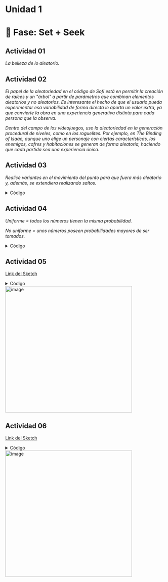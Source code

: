 # Unidad 1

# 🔎 Fase: Set + Seek

## Actividad 01
*La belleza de lo aleatorio.*

## Actividad 02

*El papel de la aleatoriedad en el código de Sofi está en permitir la creación de raíces y un "árbol" a partir de parámetros que combinan elementos aleatorios y no aleatorios. Es interesante el hecho de que el usuario pueda experimentar esa variabilidad de forma directa le aporta un valor extra, ya que convierte la obra en una experiencia generativa distinta para cada persona que la observa.*

*Dentro del campo de los videojuegos, uso la aleatoriedad en la generación procedural de niveles, como en los roguelites. Por ejemplo, en The Binding of Isaac, aunque uno elige un personaje con ciertas características, los enemigos, cofres y habitaciones se generan de forma aleatoria, haciendo que cada partida sea una experiencia única.*


## Actividad 03
*Realicé variantes en el movimiento del punto para que fuera más aleatorio y, además, se extendiera realizando saltos.*

<details>
  <summary>Código</summary>

```js
    // The Nature of Code
// Daniel Shiffman
// http://natureofcode.com

let walker;

function setup() {
  createCanvas(640, 240);
  walker = new Walker();
  background(255);
}

function draw() {
  walker.step();
  walker.show();
}

class Walker {
  constructor() {
    this.x = width / 2
    this.y = height / 2
  }

  show() {
    stroke('blue')
    point(this.x, this.y);
  }

  step() {
    const choice = floor(random(8));
    if (choice == 0) {
      this.x++;
    } else if (choice == 1) {
      this.x--;
    } else if (choice == 2) {
      this.y++;
    } 
      else if (choice == 3){
      this.x += 5; 
    }
      else if (choice == 4){
      this.x -= 5;  
    } 
       else if (choice == 5){
      this.y += 5;  
    } 
    else if (choice == 6){
      this.y -= 5;  
    } 
      else {
      this.y--;
    }
  }
}

```
</details> 

## Actividad 04
*Uniforme = todos los números tienen la misma probabilidad.*

*No uniforme = unos números poseen probabilidades mayores de ser tomados.*

<details>
  <summary>Código</summary>

```js
// The Nature of Code
// Daniel Shiffman
// http://natureofcode.com

let walker;

function setup() {
  createCanvas(640, 240);
  walker = new Walker();
  background(255);
}

function draw() {
  walker.step();
  walker.show();
}

class Walker {
  constructor() {
    this.x = width / 2;
    this.y = height / 2;
  }

  show() {
    stroke(0);
    point(this.x, this.y);
  }

  step() {
    const choice = floor(randomGaussian(0.1, 0));
    if (choice == 0) {
      this.x++;
    } else if (choice == 1) {
      this.x--;
    } else if (choice == 2) {
      this.y++;
    } else {
      this.y--;
    }
  }
}
```
</details> 

## Actividad 05

[Link del Sketch](https://editor.p5js.org/danipipe344/full/pXRA03f5l)
<details>
  <summary>Código</summary>

```js
let colors = ["red", "orange", "yellow", "green", "blue", "indigo", "violet"];
let heights = [];

function setup() {
  createCanvas(500,500);
  heights = Array(colors.length).fill(10); 
}

function draw() {
  background(255);

  
  let index = floor(random(colors.length));
  heights[index] += 1; // Crecimiento suave

  
  let y = 0;
  for (let i = 0; i < colors.length; i++) {
    fill(colors[i]);
    rect(0, y, width, heights[i]);
    y += heights[i];
  }

  
  if (y > height) {
    noLoop(); 
    console.log("El canvas se llenó con las franjas de colores.");
  }
}

```
</details> 

<img width="400" alt="image" src="https://github.com/user-attachments/assets/9cb870d2-162e-48ae-87fa-32cdc6a2f2fa" />

## Actividad 06
[Link del Sketch](https://editor.p5js.org/danipipe344/full/7QmMUiuFA)

<details>
  <summary>Código</summary>

```js
let colors = ["red", "orange", "yellow", "green", "blue", "indigo", "violet"];
let heights = [];

function setup() {
  createCanvas(500, 1000);
  heights = Array(colors.length).fill(1); // Altura inicial de todas las franjas
}

function draw() {
  background(255);
  let index = floor(random(colors.length));
  heights[index] += levyStep();

  
  let y = 0;
  for (let i = 0; i < colors.length; i++) {
    fill(colors[i]);
    rect(0, y, width, heights[i]);
    y += heights[i];
  }

 
  if (y > height) {
    noLoop();
    console.log("El canvas se llenó con las franjas de colores.");
  }
}


function levyStep() {
  let r1, r2;
  let step;

  while (true) {
    r1 = random(0,2.5); 
    let probability = r1; 
    r2 = random(1); 

    if (r2 < probability) {
      step = r1;
      break; o
    }
  }
  return step;
}
```
</details> 

<img width="400" alt="image" src="https://github.com/user-attachments/assets/f26d203c-07b1-4fd8-a5c4-31fe8133cead" />
